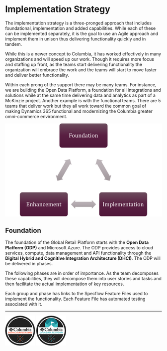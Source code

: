
# Implementation Strategy
The implementation strategy is a three-pronged approach that includes foundational, implementation and added capabilities.  While each of these can be implemented separately, it is the goal to use an Agile approach and implement them in unison thus delivering functionality quickly and in tandem.

While this is a newer concept to Columbia, it has worked effectively in many organizations and will speed up our work. Though it requires more focus and staffing up front, as the teams start delivering functionality the organization will embrace the work and the teams will start to move faster and deliver better functionality.

Within each prong of the support there may be many teams. For instance, we are building the Open Data Platform, a foundation for all integrations and solutions while at the same time delivering data and analytics as part of a McKinzie project. Another example is with the functional teams. There are 5 teams that deliver work but they all work toward the common goal of making Dynamics 365 functional and modernizing the Columbia greater omni-commerce environment.

![Implementation Strategy](../assets/images/implementationstrategy.png)

## Foundation
The foundation of the Global Retail Platform starts with the **Open Data Platform (ODP)** and Microsoft Azure. The ODP provides access to cloud services, compute, data management and API functionality through the **Digital Hybrid and Cognitive Integration Architecture (DHCI)**. The ODP will be delivered in phases. 

The following phases are in order of importance. As the team decomposes these capabilities, they will decompose them into user stories and tasks and then facilitate the actual implementation of key resources.

Each group and phase has links to the Specflow Feature Files used to implement the functionality. Each Feature File has automated testing associated with it.

----

![Enterprise Product Servicev1.png](../assets/images/digitalservicefabric-96.png)
![Enterprise Product Servicev1.png](../assets/images/opendataplatform-96.png)